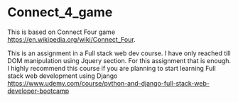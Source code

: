# Connect_4_game

This is based on Connect Four game
https://en.wikipedia.org/wiki/Connect_Four.

This is an assignment in a Full stack web dev course.
I have only reached till DOM manipulation using Jquery section. For this assignment that is enough.
I highly recommend this course if you are planning to start learning Full stack web development using Django
https://www.udemy.com/course/python-and-django-full-stack-web-developer-bootcamp
